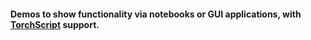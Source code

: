 #### Demos to show functionality via notebooks or GUI applications, with [TorchScript](https://pytorch.org/docs/stable/jit.html) support.
